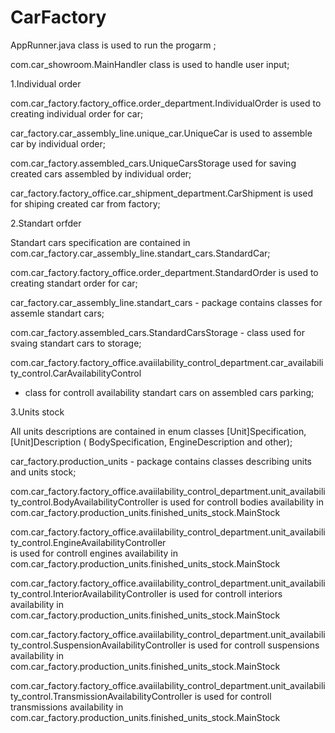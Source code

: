 # CarFactory
AppRunner.java class is used to run the progarm ;

com.car_showroom.MainHandler class is used to handle user input; 

1.Individual order

com.car_factory.factory_office.order_department.IndividualOrder is used to creating individual order for car;

car_factory.car_assembly_line.unique_car.UniqueCar is used to assemble car by individual order;

com.car_factory.assembled_cars.UniqueCarsStorage used for saving created cars assembled by individual order;

car_factory.factory_office.car_shipment_department.CarShipment is used for shiping created car from factory; 

2.Standart orfder

Standart cars specification are contained in com.car_factory.car_assembly_line.standart_cars.StandardCar;

com.car_factory.factory_office.order_department.StandardOrder is used to creating standart order for car;

car_factory.car_assembly_line.standart_cars - package contains classes for assemle standart cars;

com.car_factory.assembled_cars.StandardCarsStorage - class used for svaing standart cars to storage;

com.car_factory.factory_office.avaiilability_control_department.car_availability_control.CarAvailabilityControl 
- class for controll availability standart cars on assembled cars parking; 

3.Units stock

All units descriptions are contained in enum classes [Unit]Specification, [Unit]Description ( BodySpecification, EngineDescription and other);

car_factory.production_units - package contains classes describing units and units stock;

com.car_factory.factory_office.avaiilability_control_department.unit_availability_control.BodyAvailabilityController 
is used for controll bodies availability in com.car_factory.production_units.finished_units_stock.MainStock 

com.car_factory.factory_office.avaiilability_control_department.unit_availability_control.EngineAvailabilityController  
is used for controll engines availability in com.car_factory.production_units.finished_units_stock.MainStock 

com.car_factory.factory_office.avaiilability_control_department.unit_availability_control.InteriorAvailabilityController 
is used for controll interiors availability in com.car_factory.production_units.finished_units_stock.MainStock 

com.car_factory.factory_office.avaiilability_control_department.unit_availability_control.SuspensionAvailabilityController 
is used for controll suspensions availability in com.car_factory.production_units.finished_units_stock.MainStock 

com.car_factory.factory_office.avaiilability_control_department.unit_availability_control.TransmissionAvailabilityController 
is used for controll transmissions availability in com.car_factory.production_units.finished_units_stock.MainStock 



